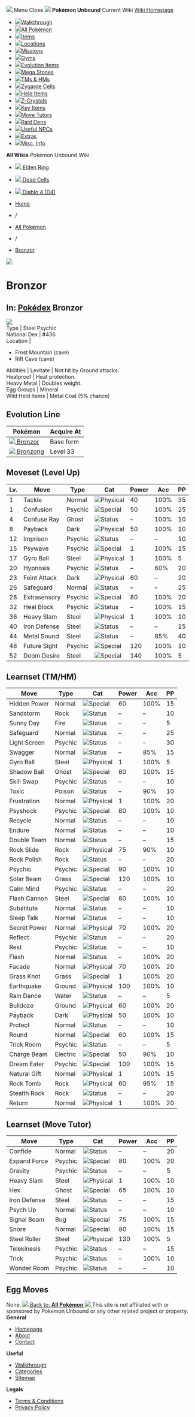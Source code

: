 [ ![](https://static.unboundwiki.com/wp-content/assets/images/2024/07/unbound-game-logo-x50.png) ](https://unboundwiki.com/pokemon/bronzor/<https:/unboundwiki.com/>)
Menu Close
![](https://static.unboundwiki.com/wp-content/assets/images/2024/07/pokemon-unbound-frozen-heights-game-icon.jpg)
**Pokémon Unbound**
Current Wiki
[ Wiki Homepage ](https://unboundwiki.com/pokemon/bronzor/<https:/unboundwiki.com/>)
  * [![](https://static.unboundwiki.com/wp-content/assets/images/2024/07/unbound-walkthrough-start-preview.jpg)Walkthrough](https://unboundwiki.com/pokemon/bronzor/<https:/unboundwiki.com/walkthrough/>)
  * [![](https://static.unboundwiki.com/wp-content/assets/images/2024/07/pokemon-unbound-lab-exterior-150x150.jpg)All Pokémon](https://unboundwiki.com/pokemon/bronzor/<https:/unboundwiki.com/pokemon/>)
  * [![](https://static.unboundwiki.com/wp-content/assets/images/2024/07/items-market-150x150.jpg)Items](https://unboundwiki.com/pokemon/bronzor/<https:/unboundwiki.com/items/>)
  * [![](https://static.unboundwiki.com/wp-content/assets/images/2024/08/world-map-pokemon-unbound.jpg)Locations](https://unboundwiki.com/pokemon/bronzor/<https:/unboundwiki.com/locations/>)
  * [![](https://static.unboundwiki.com/wp-content/assets/images/2024/07/missions-icon-150x150.jpg)Missions](https://unboundwiki.com/pokemon/bronzor/<https:/unboundwiki.com/missions/>)
  * [![](https://static.unboundwiki.com/wp-content/assets/images/2024/12/exterior-crater-town-gym-200x200.jpg)Gyms](https://unboundwiki.com/pokemon/bronzor/<https:/unboundwiki.com/gyms/>)
  * [![](https://static.unboundwiki.com/wp-content/assets/images/2024/08/evolutionary-items.jpg)Evolution Items](https://unboundwiki.com/pokemon/bronzor/<https:/unboundwiki.com/items/evolution-items/>)
  * [![](https://static.unboundwiki.com/wp-content/assets/images/2024/07/mega-stone-150x150.jpg)Mega Stones](https://unboundwiki.com/pokemon/bronzor/<https:/unboundwiki.com/mega-stones/>)
  * [![](https://static.unboundwiki.com/wp-content/assets/images/2024/07/tmloc-150x150.png)TMs & HMs](https://unboundwiki.com/pokemon/bronzor/<https:/unboundwiki.com/tms-hms/>)
  * [![](https://static.unboundwiki.com/wp-content/assets/images/2024/08/zygarde-house.jpg)Zygarde Cells](https://unboundwiki.com/pokemon/bronzor/<https:/unboundwiki.com/items/zygarde-cells/>)
  * [![](https://static.unboundwiki.com/wp-content/assets/images/2024/10/helditems-endgame-shop-200x200.jpg)Held Items](https://unboundwiki.com/pokemon/bronzor/<https:/unboundwiki.com/items/held-items/>)
  * [![](https://static.unboundwiki.com/wp-content/assets/images/2024/08/zcrystals-listing-preview.jpg)Z-Crystals](https://unboundwiki.com/pokemon/bronzor/<https:/unboundwiki.com/z-crystals/>)
  * [![](https://static.unboundwiki.com/wp-content/assets/images/2024/08/cube.jpg)Key Items](https://unboundwiki.com/pokemon/bronzor/<https:/unboundwiki.com/items/key-items/>)
  * [![](https://static.unboundwiki.com/wp-content/assets/images/2024/09/move-tutors-preview.jpg)Move Tutors](https://unboundwiki.com/pokemon/bronzor/<https:/unboundwiki.com/misc-info/move-tutors/>)
  * [![](https://static.unboundwiki.com/wp-content/assets/images/2024/10/raid-den-area-pokemon-unbound-lightv.jpg)Raid Dens](https://unboundwiki.com/pokemon/bronzor/<https:/unboundwiki.com/raid-dens/>)
  * [![](https://static.unboundwiki.com/wp-content/assets/images/2024/11/useful-npc-preview-200x200.jpg)Useful NPCs](https://unboundwiki.com/pokemon/bronzor/<https:/unboundwiki.com/misc-info/useful-npcs/>)
  * [![](https://static.unboundwiki.com/wp-content/assets/images/2024/10/kyurem-unbound-sidequest-200x200.jpg)Extras](https://unboundwiki.com/pokemon/bronzor/<https:/unboundwiki.com/extras/>)
  * [![](https://static.unboundwiki.com/wp-content/assets/images/2024/08/dehara-mart.png)Misc. Info](https://unboundwiki.com/pokemon/bronzor/<https:/unboundwiki.com/misc-info/>)


**All Wikis**
Pokémon Unbound Wiki
  * [ ![](https://unboundwiki.com/wp-content/themes/stratswiki/assets/img/wiki/elden-ring.png) Elden Ring ](https://unboundwiki.com/pokemon/bronzor/<#>)
  * [ ![](https://unboundwiki.com/wp-content/themes/stratswiki/assets/img/wiki/dead-cells.jpg) Dead Cells ](https://unboundwiki.com/pokemon/bronzor/<#>)
  * [ ![](https://unboundwiki.com/wp-content/themes/stratswiki/assets/img/wiki/diablo.png) Diablo 4 (D4) ](https://unboundwiki.com/pokemon/bronzor/<#>)


  * [ Home ](https://unboundwiki.com/pokemon/bronzor/<https:/unboundwiki.com/>)
  * /
  * [ All Pokémon ](https://unboundwiki.com/pokemon/bronzor/<https:/unboundwiki.com/pokemon/>)
  * /
  * [ Bronzor ](https://unboundwiki.com/pokemon/bronzor/<https:/unboundwiki.com/pokemon/bronzor/>)

![](https://static.unboundwiki.com/wp-content/assets/images/2024/12/bronzor-scaled-1.png)
# Bronzor
In: [Pokédex](https://unboundwiki.com/pokemon/bronzor/<https:/unboundwiki.com/category/pokedex/>)
Bronzor  
---  
![](https://static.unboundwiki.com/wp-content/assets/sprites/pokemon/bronzor.png)  
Type | Steel Psychic  
National Dex | #436  
Location | 
  * Frost Mountain (cave)
  * Rift Cave (cave)

  
Abilities | Levitate | Not hit by Ground attacks.  
Heatproof | Heat protection.  
Heavy Metal | Doubles weight.  
Egg Groups | Mineral  
Wild Held Items | Metal Coat (5% chance)  
## Evolution Line
Pokémon | Acquire At  
---|---  
[![](https://static.unboundwiki.com/wp-content/assets/sprites/pokemon/bronzor.png) Bronzor](https://unboundwiki.com/pokemon/bronzor/<https:/unboundwiki.com/pokemon/bronzor/>) | Base form  
[![](https://static.unboundwiki.com/wp-content/assets/sprites/pokemon/bronzong.png) Bronzong](https://unboundwiki.com/pokemon/bronzor/<https:/unboundwiki.com/pokemon/bronzong/>) | Level 33  
## Moveset (Level Up)
Lv. | Move | Type | Cat | Power | Acc | PP  
---|---|---|---|---|---|---  
1 | Tackle | Normal | ![Physical](https://static.unboundwiki.com/wp-content/assets/icons/ui/physical.png) | 40 | 100% | 35  
1 | Confusion | Psychic | ![Special](https://static.unboundwiki.com/wp-content/assets/icons/ui/special.png) | 50 | 100% | 25  
4 | Confuse Ray | Ghost | ![Status](https://static.unboundwiki.com/wp-content/assets/icons/ui/status.png) | – | 100% | 10  
8 | Payback | Dark | ![Physical](https://static.unboundwiki.com/wp-content/assets/icons/ui/physical.png) | 50 | 100% | 10  
12 | Imprison | Psychic | ![Status](https://static.unboundwiki.com/wp-content/assets/icons/ui/status.png) | – | – | 10  
15 | Psywave | Psychic | ![Special](https://static.unboundwiki.com/wp-content/assets/icons/ui/special.png) | 1 | 100% | 15  
17 | Gyro Ball | Steel | ![Physical](https://static.unboundwiki.com/wp-content/assets/icons/ui/physical.png) | 1 | 100% | 5  
20 | Hypnosis | Psychic | ![Status](https://static.unboundwiki.com/wp-content/assets/icons/ui/status.png) | – | 60% | 20  
23 | Feint Attack | Dark | ![Physical](https://static.unboundwiki.com/wp-content/assets/icons/ui/physical.png) | 60 | – | 20  
26 | Safeguard | Normal | ![Status](https://static.unboundwiki.com/wp-content/assets/icons/ui/status.png) | – | – | 25  
28 | Extrasensory | Psychic | ![Special](https://static.unboundwiki.com/wp-content/assets/icons/ui/special.png) | 80 | 100% | 20  
32 | Heal Block | Psychic | ![Status](https://static.unboundwiki.com/wp-content/assets/icons/ui/status.png) | – | 100% | 15  
36 | Heavy Slam | Steel | ![Physical](https://static.unboundwiki.com/wp-content/assets/icons/ui/physical.png) | 1 | 100% | 10  
40 | Iron Defense | Steel | ![Status](https://static.unboundwiki.com/wp-content/assets/icons/ui/status.png) | – | – | 15  
44 | Metal Sound | Steel | ![Status](https://static.unboundwiki.com/wp-content/assets/icons/ui/status.png) | – | 85% | 40  
48 | Future Sight | Psychic | ![Special](https://static.unboundwiki.com/wp-content/assets/icons/ui/special.png) | 120 | 100% | 10  
52 | Doom Desire | Steel | ![Special](https://static.unboundwiki.com/wp-content/assets/icons/ui/special.png) | 140 | 100% | 5  
## Learnset (TM/HM)
Move | Type | Cat | Power | Acc | PP  
---|---|---|---|---|---  
Hidden Power | Normal | ![Special](https://static.unboundwiki.com/wp-content/assets/icons/ui/special.png) | 60 | 100% | 15  
Sandstorm | Rock | ![Status](https://static.unboundwiki.com/wp-content/assets/icons/ui/status.png) | – | – | 10  
Sunny Day | Fire | ![Status](https://static.unboundwiki.com/wp-content/assets/icons/ui/status.png) | – | – | 5  
Safeguard | Normal | ![Status](https://static.unboundwiki.com/wp-content/assets/icons/ui/status.png) | – | – | 25  
Light Screen | Psychic | ![Status](https://static.unboundwiki.com/wp-content/assets/icons/ui/status.png) | – | – | 30  
Swagger | Normal | ![Status](https://static.unboundwiki.com/wp-content/assets/icons/ui/status.png) | – | 85% | 15  
Gyro Ball | Steel | ![Physical](https://static.unboundwiki.com/wp-content/assets/icons/ui/physical.png) | 1 | 100% | 5  
Shadow Ball | Ghost | ![Special](https://static.unboundwiki.com/wp-content/assets/icons/ui/special.png) | 80 | 100% | 15  
Skill Swap | Psychic | ![Status](https://static.unboundwiki.com/wp-content/assets/icons/ui/status.png) | – | – | 10  
Toxic | Poison | ![Status](https://static.unboundwiki.com/wp-content/assets/icons/ui/status.png) | – | 90% | 10  
Frustration | Normal | ![Physical](https://static.unboundwiki.com/wp-content/assets/icons/ui/physical.png) | 1 | 100% | 20  
Psyshock | Psychic | ![Special](https://static.unboundwiki.com/wp-content/assets/icons/ui/special.png) | 80 | 100% | 10  
Recycle | Normal | ![Status](https://static.unboundwiki.com/wp-content/assets/icons/ui/status.png) | – | – | 10  
Endure | Normal | ![Status](https://static.unboundwiki.com/wp-content/assets/icons/ui/status.png) | – | – | 10  
Double Team | Normal | ![Status](https://static.unboundwiki.com/wp-content/assets/icons/ui/status.png) | – | – | 15  
Rock Slide | Rock | ![Physical](https://static.unboundwiki.com/wp-content/assets/icons/ui/physical.png) | 75 | 90% | 10  
Rock Polish | Rock | ![Status](https://static.unboundwiki.com/wp-content/assets/icons/ui/status.png) | – | – | 20  
Psychic | Psychic | ![Special](https://static.unboundwiki.com/wp-content/assets/icons/ui/special.png) | 90 | 100% | 10  
Solar Beam | Grass | ![Special](https://static.unboundwiki.com/wp-content/assets/icons/ui/special.png) | 120 | 100% | 10  
Calm Mind | Psychic | ![Status](https://static.unboundwiki.com/wp-content/assets/icons/ui/status.png) | – | – | 20  
Flash Cannon | Steel | ![Special](https://static.unboundwiki.com/wp-content/assets/icons/ui/special.png) | 80 | 100% | 10  
Substitute | Normal | ![Status](https://static.unboundwiki.com/wp-content/assets/icons/ui/status.png) | – | – | 10  
Sleep Talk | Normal | ![Status](https://static.unboundwiki.com/wp-content/assets/icons/ui/status.png) | – | – | 10  
Secret Power | Normal | ![Physical](https://static.unboundwiki.com/wp-content/assets/icons/ui/physical.png) | 70 | 100% | 20  
Reflect | Psychic | ![Status](https://static.unboundwiki.com/wp-content/assets/icons/ui/status.png) | – | – | 20  
Rest | Psychic | ![Status](https://static.unboundwiki.com/wp-content/assets/icons/ui/status.png) | – | – | 10  
Flash | Normal | ![Status](https://static.unboundwiki.com/wp-content/assets/icons/ui/status.png) | – | 100% | 20  
Facade | Normal | ![Physical](https://static.unboundwiki.com/wp-content/assets/icons/ui/physical.png) | 70 | 100% | 20  
Grass Knot | Grass | ![Special](https://static.unboundwiki.com/wp-content/assets/icons/ui/special.png) | 1 | 100% | 20  
Earthquake | Ground | ![Physical](https://static.unboundwiki.com/wp-content/assets/icons/ui/physical.png) | 100 | 100% | 10  
Rain Dance | Water | ![Status](https://static.unboundwiki.com/wp-content/assets/icons/ui/status.png) | – | – | 5  
Bulldoze | Ground | ![Physical](https://static.unboundwiki.com/wp-content/assets/icons/ui/physical.png) | 60 | 100% | 20  
Payback | Dark | ![Physical](https://static.unboundwiki.com/wp-content/assets/icons/ui/physical.png) | 50 | 100% | 10  
Protect | Normal | ![Status](https://static.unboundwiki.com/wp-content/assets/icons/ui/status.png) | – | – | 10  
Round | Normal | ![Special](https://static.unboundwiki.com/wp-content/assets/icons/ui/special.png) | 60 | 100% | 15  
Trick Room | Psychic | ![Status](https://static.unboundwiki.com/wp-content/assets/icons/ui/status.png) | – | – | 5  
Charge Beam | Electric | ![Special](https://static.unboundwiki.com/wp-content/assets/icons/ui/special.png) | 50 | 90% | 10  
Dream Eater | Psychic | ![Special](https://static.unboundwiki.com/wp-content/assets/icons/ui/special.png) | 100 | 100% | 15  
Natural Gift | Normal | ![Physical](https://static.unboundwiki.com/wp-content/assets/icons/ui/physical.png) | 1 | 100% | 15  
Rock Tomb | Rock | ![Physical](https://static.unboundwiki.com/wp-content/assets/icons/ui/physical.png) | 60 | 95% | 15  
Stealth Rock | Rock | ![Status](https://static.unboundwiki.com/wp-content/assets/icons/ui/status.png) | – | – | 20  
Return | Normal | ![Physical](https://static.unboundwiki.com/wp-content/assets/icons/ui/physical.png) | 1 | 100% | 20  
## Learnset (Move Tutor)
Move | Type | Cat | Power | Acc | PP  
---|---|---|---|---|---  
Confide | Normal | ![Status](https://static.unboundwiki.com/wp-content/assets/icons/ui/status.png) | – | – | 20  
Expand Force | Psychic | ![Special](https://static.unboundwiki.com/wp-content/assets/icons/ui/special.png) | 80 | 100% | 20  
Gravity | Psychic | ![Status](https://static.unboundwiki.com/wp-content/assets/icons/ui/status.png) | – | – | 5  
Heavy Slam | Steel | ![Physical](https://static.unboundwiki.com/wp-content/assets/icons/ui/physical.png) | 1 | 100% | 10  
Hex | Ghost | ![Special](https://static.unboundwiki.com/wp-content/assets/icons/ui/special.png) | 65 | 100% | 10  
Iron Defense | Steel | ![Status](https://static.unboundwiki.com/wp-content/assets/icons/ui/status.png) | – | – | 15  
Psych Up | Normal | ![Status](https://static.unboundwiki.com/wp-content/assets/icons/ui/status.png) | – | – | 10  
Signal Beam | Bug | ![Special](https://static.unboundwiki.com/wp-content/assets/icons/ui/special.png) | 75 | 100% | 15  
Snore | Normal | ![Special](https://static.unboundwiki.com/wp-content/assets/icons/ui/special.png) | 80 | 100% | 15  
Steel Roller | Steel | ![Physical](https://static.unboundwiki.com/wp-content/assets/icons/ui/physical.png) | 130 | 100% | 5  
Telekinesis | Psychic | ![Status](https://static.unboundwiki.com/wp-content/assets/icons/ui/status.png) | – | – | 15  
Trick | Psychic | ![Status](https://static.unboundwiki.com/wp-content/assets/icons/ui/status.png) | – | 100% | 10  
Wonder Room | Psychic | ![Status](https://static.unboundwiki.com/wp-content/assets/icons/ui/status.png) | – | – | 10  
## Egg Moves
None. 
[ ![](https://static.unboundwiki.com/wp-content/assets/images/2024/07/pokemon-unbound-lab-exterior.jpg) Back to: **All Pokémon** ](https://unboundwiki.com/pokemon/bronzor/<https:/unboundwiki.com/pokemon/>)
[ ![](https://static.unboundwiki.com/wp-content/assets/images/2024/07/unbound-game-logo-x50.png) ](https://unboundwiki.com/pokemon/bronzor/<https:/unboundwiki.com/>)
This site is not affiliated with or sponsored by Pokemon Unbound or any other related project or property. 
**General**
  * [ Homepage ](https://unboundwiki.com/pokemon/bronzor/<https:/unboundwiki.com/>)
  * [ About ](https://unboundwiki.com/pokemon/bronzor/<https:/unboundwiki.com/about/>)
  * [ Contact ](https://unboundwiki.com/pokemon/bronzor/<https:/unboundwiki.com/contact/>)


**Useful**
  * [ Walkthrough ](https://unboundwiki.com/pokemon/bronzor/<https:/unboundwiki.com/walkthrough/>)
  * [ Categories ](https://unboundwiki.com/pokemon/bronzor/<https:/unboundwiki.com/categories/>)
  * [ Sitemap ](https://unboundwiki.com/pokemon/bronzor/<https:/unboundwiki.com/sitemap/>)


**Legals**
  * [ Terms & Conditions ](https://unboundwiki.com/pokemon/bronzor/<https:/unboundwiki.com/terms-conditions/>)
  * [ Privacy Policy ](https://unboundwiki.com/pokemon/bronzor/<https:/unboundwiki.com/privacy-policy/>)


